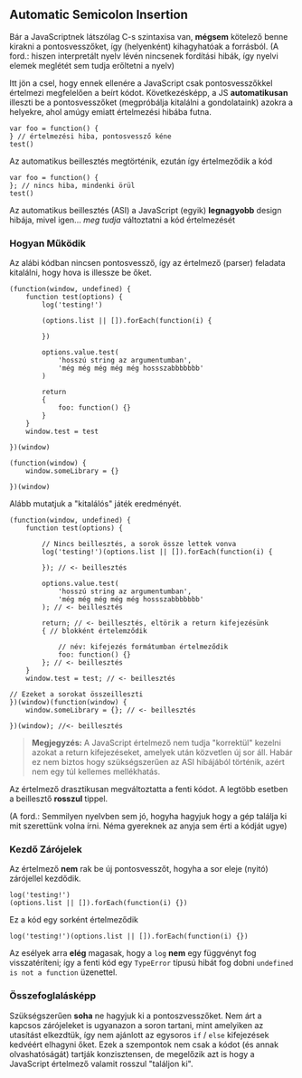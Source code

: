 ﻿## Automatic Semicolon Insertion

Bár a JavaScriptnek látszólag C-s szintaxisa van, **mégsem** kötelező benne
kirakni a pontosvesszőket, így (helyenként) kihagyhatóak a forrásból.
(A ford.: hiszen interpretált nyelv lévén nincsenek fordítási hibák, így 
nyelvi elemek meglétét sem tudja erőltetni a nyelv)

Itt jön a csel, hogy ennek ellenére a JavaScript csak pontosvesszőkkel
értelmezi megfelelően a beírt kódot. Következésképp, a JS **automatikusan**
illeszti be a pontosvesszőket (megpróbálja kitalálni a gondolataink) 
azokra a helyekre, ahol amúgy emiatt értelmezési hibába futna.

    var foo = function() {
    } // értelmezési hiba, pontosvessző kéne
    test()

Az automatikus beillesztés megtörténik, ezután így értelmeződik a kód

    var foo = function() {
    }; // nincs hiba, mindenki örül
    test()

Az automatikus beillesztés (ASI) a JavaScript (egyik) **legnagyobb** design
hibája, mivel igen... *meg tudja* változtatni a kód értelmezését

### Hogyan Működik

Az alábi kódban nincsen pontosvessző, így az értelmező (parser) feladata kitalálni,
hogy hova is illessze be őket.

    (function(window, undefined) {
        function test(options) {
            log('testing!')

            (options.list || []).forEach(function(i) {

            })

            options.value.test(
                'hosszú string az argumentumban',
                'még még még még még hossszabbbbbbb'
            )

            return
            {
                foo: function() {}
            }
        }
        window.test = test

    })(window)

    (function(window) {
        window.someLibrary = {}

    })(window)

Alább mutatjuk a "kitalálós" játék eredményét.

    (function(window, undefined) {
        function test(options) {

            // Nincs beillesztés, a sorok össze lettek vonva
            log('testing!')(options.list || []).forEach(function(i) {

            }); // <- beillesztés

            options.value.test(
                'hosszú string az argumentumban',
                'még még még még még hossszabbbbbbb'
            ); // <- beillesztés

            return; // <- beillesztés, eltörik a return kifejezésünk
            { // blokként értelemződik

                // név: kifejezés formátumban értelmeződik
                foo: function() {} 
            }; // <- beillesztés
        }
        window.test = test; // <- beillesztés

    // Ezeket a sorokat összeilleszti
    })(window)(function(window) {
        window.someLibrary = {}; // <- beillesztés

    })(window); //<- beillesztés

> **Megjegyzés:** A JavaScript értelmező nem tudja "korrektül" kezelni azokat
> a return kifejezéseket, amelyek után közvetlen új sor áll. Habár ez nem biztos hogy 
> szükségszerűen az ASI hibájából történik, azért nem egy túl kellemes mellékhatás.

Az értelmező drasztikusan megváltoztatta a fenti kódot. A legtöbb esetben a 
beillesztő **rosszul** tippel.

(A ford.: Semmilyen nyelvben sem jó, hogyha hagyjuk hogy a gép találja ki mit
szerettünk volna írni. Néma gyereknek az anyja sem érti a kódját ugye)

### Kezdő Zárójelek

Az értelmező **nem** rak be új pontosvesszőt, hogyha a sor eleje (nyitó) zárójellel kezdődik.

    log('testing!')
    (options.list || []).forEach(function(i) {})

Ez a kód egy sorként értelmeződik

    log('testing!')(options.list || []).forEach(function(i) {})

Az esélyek arra **elég** magasak, hogy a `log` **nem** egy függvényt fog visszatéríteni; így a fenti kód egy `TypeError` típusú hibát fog dobni 
`undefined is not a function` üzenettel.

### Összefoglalásképp

Szükségszerűen **soha** ne hagyjuk ki a pontoszvesszőket. Nem árt a kapcsos
zárójeleket is ugyanazon a soron tartani, mint amelyiken az utasítást elkezdtük,
így nem ajánlott az egysoros `if` / `else` kifejezések kedvéért elhagyni
őket. Ezek a szempontok nem csak a kódot (és annak olvashatóságát) tartják
konzisztensen, de megelőzik azt is hogy a JavaScript értelmező valamit rosszul
"találjon ki".